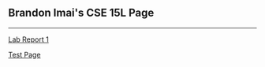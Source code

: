 ## Brandon Imai's CSE 15L Page
___
[Lab Report 1](https://bimai25.github.io/cse15l-lab-reports/lab-report-1-week-2.html)

[Test Page](https://bimai25.github.io/cse15l-lab-reports/test.html)


